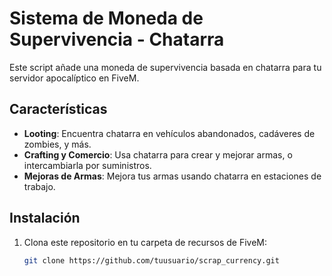 # Sistema de Moneda de Supervivencia - Chatarra

Este script añade una moneda de supervivencia basada en chatarra para tu servidor apocalíptico en FiveM.

## Características

- **Looting**: Encuentra chatarra en vehículos abandonados, cadáveres de zombies, y más.
- **Crafting y Comercio**: Usa chatarra para crear y mejorar armas, o intercambiarla por suministros.
- **Mejoras de Armas**: Mejora tus armas usando chatarra en estaciones de trabajo.

## Instalación

1. Clona este repositorio en tu carpeta de recursos de FiveM:
   ```bash
   git clone https://github.com/tuusuario/scrap_currency.git
